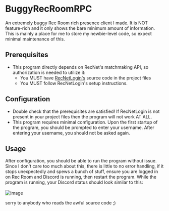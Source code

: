 # BuggyRecRoomRPC
An extremely buggy Rec Room rich presence client I made. It is NOT feature-rich and it only shows the bare minimum amount of information. This is mainly a place for me to store my newbie-level code, so expect minimal maintenance of this.

## Prerequisites
* This program directly depends on RecNet's matchmaking API, so authorization is needed to utilize it:
  * You MUST have [RecNetLogin's](https://github.com/Jegarde/RecNet-Login) source code in the project files
  * You MUST follow RecNetLogin's setup instructions.

## Configuration
* Double check that the prerequisites are satisfied! If RecNetLogin is not present in your project files then the program will not work AT ALL.
* This program requires minimal configuration. Upon the first startup of the program, you should be prompted to enter your username. After entering your username, you should not be asked again. 


## Usage
After configuration, you should be able to run the program without issue. Since I don't care too much about this, there is little to no error handling, if it stops unexpectedly and spews a bunch of stuff, ensure you are logged in on Rec Room and Discord is running, then restart the program. While the program is running, your Discord status should look similar to this: 
<br><br>
![image](https://github.com/ayocaso/BuggyRecRoomRPC/assets/91983138/6eb2d8cf-b234-483d-9992-a3e7a282e98c)

sorry to anybody who reads the awful source code ;)
